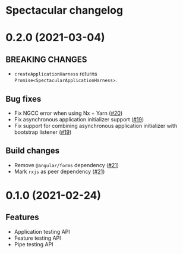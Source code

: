 # Spectacular changelog

# 0.2.0 (2021-03-04)

## **BREAKING CHANGES**

- `createApplicationHarness` returns `Promise<SpectacularApplicationHarness>`.

## Bug fixes

- Fix NGCC error when using Nx + Yarn
  ([#20](https://github.com/ngworker/ngworker/pull/20))
- Fix asynchronous application initializer support
  ([#19](https://github.com/ngworker/ngworker/issues/19))
- Fix support for combining asynchronous application initializer with bootstrap
  listener ([#19](https://github.com/ngworker/ngworker/issues/19))

## Build changes

- Remove `@angular/forms` dependency
  ([#21](https://github.com/ngworker/ngworker/pull/21))
- Mark `rxjs` as peer dependency
  ([#21](https://github.com/ngworker/ngworker/pull/21))

# 0.1.0 (2021-02-24)

## Features

- Application testing API
- Feature testing API
- Pipe testing API
